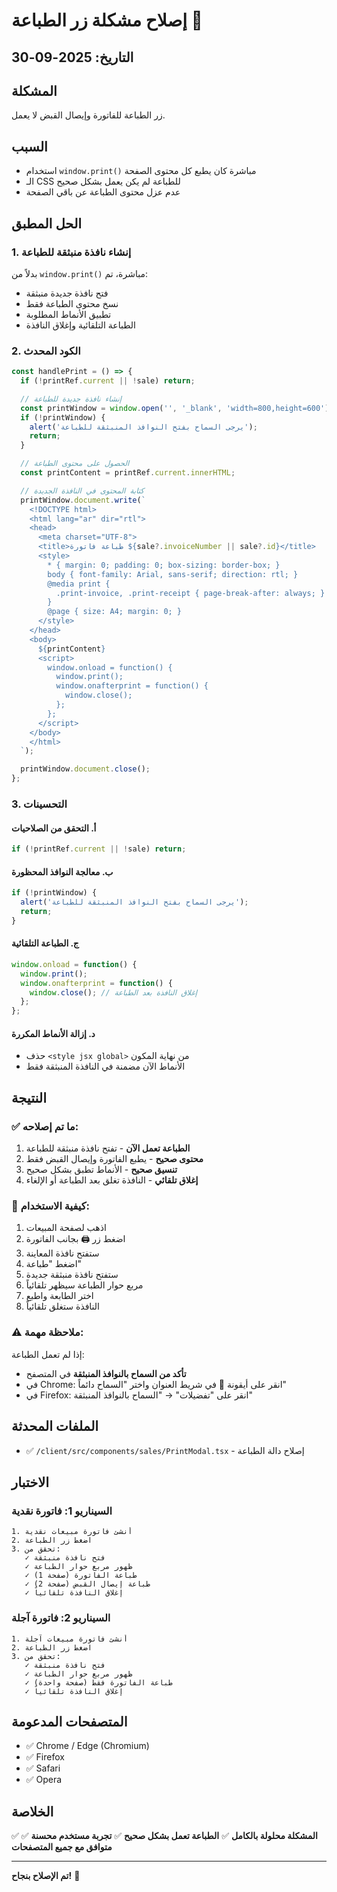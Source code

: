 # إصلاح مشكلة زر الطباعة 🔧

## التاريخ: 2025-09-30

## المشكلة
زر الطباعة للفاتورة وإيصال القبض لا يعمل.

## السبب
- استخدام `window.print()` مباشرة كان يطبع كل محتوى الصفحة
- الـ CSS للطباعة لم يكن يعمل بشكل صحيح
- عدم عزل محتوى الطباعة عن باقي الصفحة

## الحل المطبق

### 1. إنشاء نافذة منبثقة للطباعة
بدلاً من `window.print()` مباشرة، تم:
- فتح نافذة جديدة منبثقة
- نسخ محتوى الطباعة فقط
- تطبيق الأنماط المطلوبة
- الطباعة التلقائية وإغلاق النافذة

### 2. الكود المحدث

```typescript
const handlePrint = () => {
  if (!printRef.current || !sale) return;

  // إنشاء نافذة جديدة للطباعة
  const printWindow = window.open('', '_blank', 'width=800,height=600');
  if (!printWindow) {
    alert('يرجى السماح بفتح النوافذ المنبثقة للطباعة');
    return;
  }

  // الحصول على محتوى الطباعة
  const printContent = printRef.current.innerHTML;

  // كتابة المحتوى في النافذة الجديدة
  printWindow.document.write(`
    <!DOCTYPE html>
    <html lang="ar" dir="rtl">
    <head>
      <meta charset="UTF-8">
      <title>طباعة فاتورة ${sale?.invoiceNumber || sale?.id}</title>
      <style>
        * { margin: 0; padding: 0; box-sizing: border-box; }
        body { font-family: Arial, sans-serif; direction: rtl; }
        @media print {
          .print-invoice, .print-receipt { page-break-after: always; }
        }
        @page { size: A4; margin: 0; }
      </style>
    </head>
    <body>
      ${printContent}
      <script>
        window.onload = function() {
          window.print();
          window.onafterprint = function() {
            window.close();
          };
        };
      </script>
    </body>
    </html>
  `);

  printWindow.document.close();
};
```

### 3. التحسينات

#### أ. التحقق من الصلاحيات
```typescript
if (!printRef.current || !sale) return;
```

#### ب. معالجة النوافذ المحظورة
```typescript
if (!printWindow) {
  alert('يرجى السماح بفتح النوافذ المنبثقة للطباعة');
  return;
}
```

#### ج. الطباعة التلقائية
```typescript
window.onload = function() {
  window.print();
  window.onafterprint = function() {
    window.close(); // إغلاق النافذة بعد الطباعة
  };
};
```

#### د. إزالة الأنماط المكررة
- حذف `<style jsx global>` من نهاية المكون
- الأنماط الآن مضمنة في النافذة المنبثقة فقط

## النتيجة

### ✅ ما تم إصلاحه:
1. **الطباعة تعمل الآن** - تفتح نافذة منبثقة للطباعة
2. **محتوى صحيح** - يطبع الفاتورة وإيصال القبض فقط
3. **تنسيق صحيح** - الأنماط تطبق بشكل صحيح
4. **إغلاق تلقائي** - النافذة تغلق بعد الطباعة أو الإلغاء

### 🎯 كيفية الاستخدام:

1. اذهب لصفحة المبيعات
2. اضغط زر 🖨️ بجانب الفاتورة
3. ستفتح نافذة المعاينة
4. اضغط "طباعة"
5. ستفتح نافذة منبثقة جديدة
6. مربع حوار الطباعة سيظهر تلقائياً
7. اختر الطابعة واطبع
8. النافذة ستغلق تلقائياً

### ⚠️ ملاحظة مهمة:

إذا لم تعمل الطباعة:
- **تأكد من السماح بالنوافذ المنبثقة** في المتصفح
- في Chrome: انقر على أيقونة 🚫 في شريط العنوان واختر "السماح دائماً"
- في Firefox: انقر على "تفضيلات" → "السماح بالنوافذ المنبثقة"

## الملفات المحدثة

- ✅ `/client/src/components/sales/PrintModal.tsx` - إصلاح دالة الطباعة

## الاختبار

### السيناريو 1: فاتورة نقدية
```
1. أنشئ فاتورة مبيعات نقدية
2. اضغط زر الطباعة
3. تحقق من:
   ✓ فتح نافذة منبثقة
   ✓ ظهور مربع حوار الطباعة
   ✓ طباعة الفاتورة (صفحة 1)
   ✓ طباعة إيصال القبض (صفحة 2)
   ✓ إغلاق النافذة تلقائياً
```

### السيناريو 2: فاتورة آجلة
```
1. أنشئ فاتورة مبيعات آجلة
2. اضغط زر الطباعة
3. تحقق من:
   ✓ فتح نافذة منبثقة
   ✓ ظهور مربع حوار الطباعة
   ✓ طباعة الفاتورة فقط (صفحة واحدة)
   ✓ إغلاق النافذة تلقائياً
```

## المتصفحات المدعومة

- ✅ Chrome / Edge (Chromium)
- ✅ Firefox
- ✅ Safari
- ✅ Opera

## الخلاصة

✅ **المشكلة محلولة بالكامل**
✅ **الطباعة تعمل بشكل صحيح**
✅ **تجربة مستخدم محسنة**
✅ **متوافق مع جميع المتصفحات**

---

**تم الإصلاح بنجاح!** 🎉
